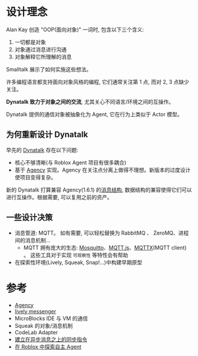 # 设计理念

Alan Kay 创造 "OOP(面向对象)" 一词时, 包含以下三个含义: 

1. 一切都是对象
2. 对象通过消息进行沟通
3. 对象解释它所理解的消息

Smalltalk 展示了如何实施这些想法。

许多编程语言都支持面向对象风格的编程, 它们通常关注第 1 点, 而对 2, 3 点缺少关注。 

**Dynatalk 致力于对象之间的交流**, 尤其关心不同语言/环境之间的互操作。

Dynatalk 提供的通信对象被抽象化为 Agent,  它在行为上类似于 Actor 模型。

## 为何重新设计 Dynatalk

早先的 [Dynatalk](https://github.com/dynalab-live/DynaTalk) 存在以下问题:

-   核心不够清晰(与 Roblox Agent 项目有很多耦合)
-   基于 [Agency](https://github.com/operand/agency) 实现。Agency 在关注点分离上做得不理想。新版本的过度设计使项目变得复杂。

新的 Dynatalk 打算兼容 Agency(1.6.1) 的[消息结构](./消息结构.md), 数据结构的兼容使得它们可以进行互操作。根据需要, 可以复用之前的资产。

## 一些设计决策

-   消息管道: MQTT。 如有需要, 可以轻松替换为 RabbitMQ 、 ZeroMQ、进程间的消息机制...
    -   MQTT 拥有庞大的生态: [Mosquitto](https://mosquitto.org/)、[MQTT.js](https://github.com/mqttjs/MQTT.js)、[MQTTX](https://mqttx.app)(MQTT client) 。 这些工具对于实现 `可观察性` 等特性会有帮助
-   在探索性环境(Lively, Squeak, Snap!...)中构建早期原型

# 参考
-   [Agency](https://createwith.agency/)
-   [lively messenger](https://github.com/LivelyKernel/lively.lang/blob/0.7.9/doc/messenger.md#messenger)
-   MicroBlocks IDE 与 VM 的通信
-   Squeak 的对象/消息机制
-   CodeLab Adapter
-   [建立在异步消息之上的同步指令](https://wwj718.github.io/post/%E7%BC%96%E7%A8%8B/async-msg-sync-cmd/)
-   [在 Roblox 中探索自主 Agent](https://wwj718.github.io/post/%E7%BC%96%E7%A8%8B/autonomous-agent-in-roblox/)